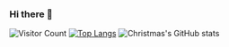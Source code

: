 ### Hi there 👋

<!--
**GoogleLLP/GoogleLLP** is a ✨ _special_ ✨ repository because its `README.md` (this file) appears on your GitHub profile.

Here are some ideas to get you started:

- 🔭 I’m currently working on ...
- 🌱 I’m currently learning ...
- 👯 I’m looking to collaborate on ...
- 🤔 I’m looking for help with ...
- 💬 Ask me about ...
- 📫 How to reach me: ...
- 😄 Pronouns: ...
- ⚡ Fun fact: ...
-->
![Visitor Count](https://profile-counter.glitch.me/GoogleLLP/count.svg)
[![Top Langs](https://github-readme-stats.vercel.app/api/top-langs/?username=GoogleLLP)](https://github.com/GoogleLLP/github-readme-stats)
![Christmas's GitHub stats](https://github-readme-stats.vercel.app/api?username=GoogleLLP&show_icons=true&theme=tokyonight)
